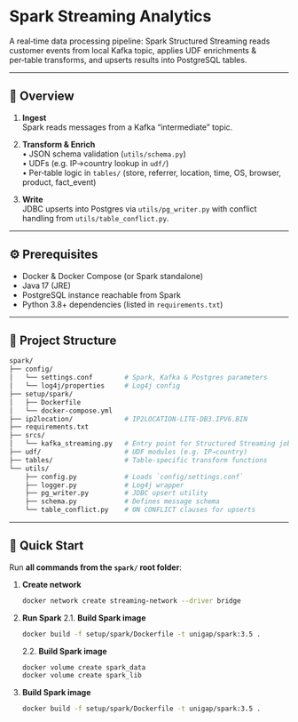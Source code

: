 # Spark Streaming Analytics

A real‑time data processing pipeline: Spark Structured Streaming reads customer events from local Kafka topic, applies UDF enrichments & per‑table transforms, and upserts results into PostgreSQL tables.

---

## 📝 Overview

1. **Ingest**  
   Spark reads messages from a Kafka “intermediate” topic.

2. **Transform & Enrich**  
   • JSON schema validation (`utils/schema.py`)  
   • UDFs (e.g. IP→country lookup in `udf/`)  
   • Per‑table logic in `tables/` (store, referrer, location, time, OS, browser, product, fact_event)

3. **Write**  
   JDBC upserts into Postgres via `utils/pg_writer.py` with conflict handling from `utils/table_conflict.py`.

---

## ⚙️ Prerequisites

- Docker & Docker Compose  (or Spark standalone)  
- Java 17 (JRE)  
- PostgreSQL instance reachable from Spark  
- Python 3.8+ dependencies (listed in `requirements.txt`)

---

## 📁 Project Structure

```bash
spark/
├── config/
│   └── settings.conf        # Spark, Kafka & Postgres parameters
│   └── log4j/properties     # Log4j config
├── setup/spark/
│   ├── Dockerfile
│   └── docker-compose.yml
├── ip2location/             # IP2LOCATION‑LITE‑DB3.IPV6.BIN
├── requirements.txt
├── srcs/
│   └── kafka_streaming.py   # Entry point for Structured Streaming job
├── udf/                     # UDF modules (e.g. IP→country)
├── tables/                  # Table‑specific transform functions
└── utils/
    ├── config.py            # Loads `config/settings.conf`
    ├── logger.py            # Log4j wrapper
    ├── pg_writer.py         # JDBC upsert utility
    ├── schema.py            # Defines message schema
    └── table_conflict.py    # ON CONFLICT clauses for upserts
```

---

## 🚀 Quick Start

Run **all commands from the `spark/` root folder**:

1. **Create network**
   ```bash
   docker network create streaming-network --driver bridge
   ```
2. **Run Spark**
   2.1. **Build Spark image**  
   ```bash
   docker build -f setup/spark/Dockerfile -t unigap/spark:3.5 .
   ```
   2.2. **Build Spark image**
   ```bash
   docker volume create spark_data
   docker volume create spark_lib
   ```
1. **Build Spark image**  
   ```bash
   docker build -f setup/spark/Dockerfile -t unigap/spark:3.5 .
